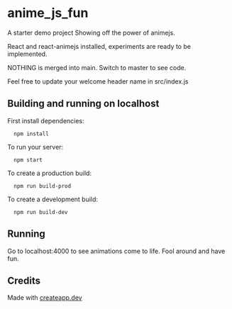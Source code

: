 # anime_js_fun

A starter demo project Showing off the power of animejs.

React and react-animejs installed, experiments are ready to be implemented.

NOTHING is merged into main. Switch to master to see code.

Feel free to update your welcome header name in src/index.js

## Building and running on localhost

First install dependencies:

      npm install

To run your server:

      npm start

To create a production build:

      npm run build-prod

To create a development build:

      npm run build-dev


## Running

Go to localhost:4000 to see animations come to life. Fool around and have fun.

## Credits

Made with [createapp.dev](https://createapp.dev/)
